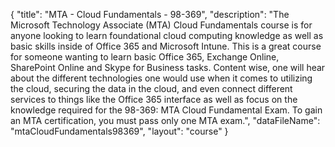 {
	"title": "MTA - Cloud Fundamentals - 98-369",
	"description": "The Microsoft Technology Associate (MTA) Cloud Fundamentals course is for anyone looking to learn foundational cloud computing knowledge as well as basic skills inside of Office 365 and Microsoft Intune. This is a great course for someone wanting to learn basic Office 365, Exchange Online, SharePoint Online and Skype for Business tasks. Content wise, one will hear about the different technologies one would use when it comes to utilizing the cloud, securing the data in the cloud, and even connect different services to things like the Office 365 interface as well as focus on the knowledge required for the 98-369: MTA Cloud Fundamental Exam. To gain an MTA certification, you must pass only one MTA exam.",
	"dataFileName": "mtaCloudFundamentals98369",
	"layout": "course"
}